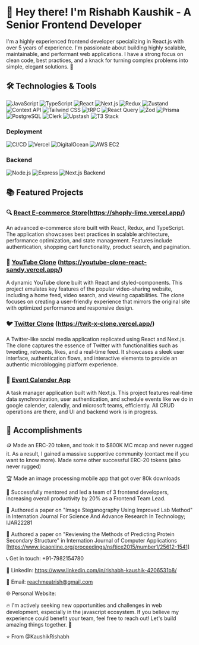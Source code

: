 # 👋 Hey there! I'm Rishabh Kaushik - A Senior Frontend Developer

I'm a highly experienced frontend developer specializing in React.js with over 5 years of experience. I'm passionate about building highly scalable, maintainable, and performant web applications. I have a strong focus on clean code, best practices, and a knack for turning complex problems into simple, elegant solutions. 🚀

## 🛠️ Technologies & Tools

![JavaScript](https://img.shields.io/badge/-JavaScript-F7DF1E?logo=javascript&logoColor=black&style=for-the-badge)
![TypeScript](https://img.shields.io/badge/-TypeScript-3178C6?logo=typescript&logoColor=white&style=for-the-badge)
![React](https://img.shields.io/badge/-React-61DAFB?logo=react&logoColor=white&style=for-the-badge)
![Next.js](https://img.shields.io/badge/-Next.js-000000?logo=next.js&logoColor=white&style=for-the-badge)
![Redux](https://img.shields.io/badge/-Redux-764ABC?logo=redux&logoColor=white&style=for-the-badge)
![Zustand](https://img.shields.io/badge/-Zustand-CB3837?logo=zustand&logoColor=white&style=for-the-badge)
![Context API](https://img.shields.io/badge/-Context_API-61DAFB?logo=react&logoColor=white&style=for-the-badge)
![Tailwind CSS](https://img.shields.io/badge/-Tailwind_CSS-38B2AC?logo=tailwind-css&logoColor=white&style=for-the-badge)
![tRPC](https://img.shields.io/badge/-tRPC-000000?logo=trpc&logoColor=white&style=for-the-badge)
![React Query](https://img.shields.io/badge/-React_Query-FF4154?logo=react-query&logoColor=white&style=for-the-badge)
![Zod](https://img.shields.io/badge/-Zod-276DC3?logo=zod&logoColor=white&style=for-the-badge)
![Prisma](https://img.shields.io/badge/-Prisma-3982CE?logo=prisma&logoColor=white&style=for-the-badge)
![PostgreSQL](https://img.shields.io/badge/-PostgreSQL-4169E1?logo=postgresql&logoColor=white&style=for-the-badge)
![Clerk](https://img.shields.io/badge/-Clerk-21A0A0?logo=clerk&logoColor=white&style=for-the-badge)
![Upstash](https://img.shields.io/badge/-Upstash-FF4785?logo=upstash&logoColor=white&style=for-the-badge)
![T3 Stack](https://img.shields.io/badge/-T3_Stack-000000?logo=t3&logoColor=white&style=for-the-badge)

### Deployment

![CI/CD](https://img.shields.io/badge/-CI/CD-F05032?logo=cicd&logoColor=white&style=for-the-badge)
![Vercel](https://img.shields.io/badge/-Vercel-000000?logo=vercel&logoColor=white&style=for-the-badge)
![DigitalOcean](https://img.shields.io/badge/-DigitalOcean-0080FF?logo=digitalocean&logoColor=white&style=for-the-badge)
![AWS EC2](https://img.shields.io/badge/-AWS_EC2-FF9900?logo=amazonec2&logoColor=white&style=for-the-badge)


### Backend

![Node.js](https://img.shields.io/badge/-Node.js-339933?logo=node.js&logoColor=white&style=for-the-badge)
![Express](https://img.shields.io/badge/-Express-000000?logo=express&logoColor=white&style=for-the-badge)
![Next.js Backend](https://img.shields.io/badge/-Next.js_Backend-000000?logo=next.js&logoColor=white&style=for-the-badge)


## 📚 Featured Projects

### 🔍 [React E-commerce Store](https://github.com/KaushikRishabh/shoply)(https://shoply-lime.vercel.app/)
An advanced e-commerce store built with React, Redux, and TypeScript. The application showcases best practices in scalable architecture, performance optimization, and state management. Features include authentication, shopping cart functionality, product search, and pagination.

### 🎥 [YouTube Clone](https://github.com/KaushikRishabh/youtube-clone-react) (https://youtube-clone-react-sandy.vercel.app/)
A dynamic YouTube clone built with React and styled-components. This project emulates key features of the popular video-sharing website, including a home feed, video search, and viewing capabilities. The clone focuses on creating a user-friendly experience that mirrors the original site with optimized performance and responsive design.

### 🐦 [Twitter Clone](https://github.com/KaushikRishabh/twit-x-clone) (https://twit-x-clone.vercel.app/)
A Twitter-like social media application replicated using React and Next.js. The clone captures the essence of Twitter with functionalities such as tweeting, retweets, likes, and a real-time feed. It showcases a sleek user interface, authentication flows, and interactive elements to provide an authentic microblogging platform experience.


### 🎯 [Event Calender App](https://github.com/KaushikRishabh/calendler-clone)
A task manager application built with Next.js. This project features real-time data synchronization, user authentication, and schedule events like we do in google calender, calendly, and microsoft teams, efficiently. All CRUD operations are there, and UI and backend work is in progress.

## 🌟 Accomplishments
🪙 Made an ERC-20 token, and took it to $800K MC mcap and never rugged it. As a result, I gained a massive supportive community (contact me if you want to know more). Made some other successful ERC-20 tokens (also never rugged)

🏆 Made an image processing mobile app that got over 80k downloads

💼 Successfully mentored and led a team of 3 frontend developers, increasing overall productivity by 20% as a Frontend Team Lead.

📖 Authored a paper on "Image Steganography Using Improved Lsb Method" in Internation Journal For Science And Advance Research In Technology; IJAR22281

📖 Authored a paper on "Reviewing the Methods of Predicting Protein Secondary Structure" in Internation Journal of Computer Applications [https://www.ijcaonline.org/proceedings/nsftice2015/number1/25612-1541]

📞 Get in touch: +91-7982154780

💼 LinkedIn: https://www.linkedin.com/in/rishabh-kaushik-4206531b8/

📧 Email: reachmeatrish@gmail.com

🌐 Personal Website: 

🔥 I'm actively seeking new opportunities and challenges in web development, especially in the javascript ecosystem. If you believe my experience could benefit your team, feel free to reach out! Let's build amazing things together. 🚀


⭐️ From @KaushikRishabh
